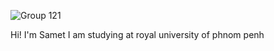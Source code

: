 
![Group 121](https://user-images.githubusercontent.com/113760359/215240037-b2f28a1c-5a93-4727-92fa-1bc4ef1060fd.png)


 Hi! I'm Samet  I am studying  at royal university of phnom penh
